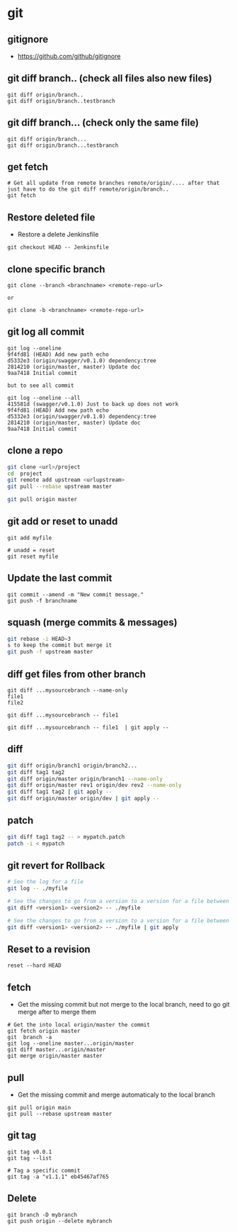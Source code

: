 # git

## gitignore
* https://github.com/github/gitignore

## git diff branch.. (check all files also new files)
```
git diff origin/branch..
git diff origin/branch..testbranch
```

## git diff branch... (check only the same file)
```
git diff origin/branch...
git diff origin/branch...testbranch
```

## get fetch
```
# Get all update from remote branches remote/origin/.... after that just have to do the git diff remote/origin/branch..  
git fetch 

```


## Restore deleted file
* Restore a delete Jenkinsfile
```
git checkout HEAD -- Jenkinsfile
```

## clone specific branch
```
git clone --branch <branchname> <remote-repo-url>

or

git clone -b <branchname> <remote-repo-url>
```

## git log all commit
```
git log --oneline
9f4fd81 (HEAD) Add new path echo
d5332e3 (origin/swagger/v0.1.0) dependency:tree
2814210 (origin/master, master) Update doc
9aa7418 Initial commit

but to see all commit

git log --oneline --all
415581d (swagger/v0.1.0) Just to back up does not work
9f4fd81 (HEAD) Add new path echo
d5332e3 (origin/swagger/v0.1.0) dependency:tree
2814210 (origin/master, master) Update doc
9aa7418 Initial commit
```

## clone a repo
```bash
git clone <url>/project
cd  project
git remote add upstream <urlupstream>
git pull --rebase upstream master

git pull origin master
```

## git add or reset to unadd
```
git add myfile

# unadd = reset
git reset myfile
```

## Update the last commit
```
git commit --amend -m "New commit message."
git push -f branchname
```

## squash (merge commits & messages)

```bash
git rebase -i HEAD~3
s to keep the commit but merge it
git push -f upstream master
```

## diff get files from other branch
```
git diff ...mysourcebranch --name-only
file1
file2

git diff ...mysourcebranch -- file1 

git diff ...mysourcebranch -- file1  | git apply --
```

## diff

```bash
git diff origin/branch1 origin/branch2...
git diff tag1 tag2 
git diff origin/master origin/branch1 --name-only
git diff origin/master rev1 origin/dev rev2 --name-only
git diff tag1 tag2 | git apply --
git diff origin/master origin/dev | git apply --

```

## patch
```bash
git diff tag1 tag2 -- > mypatch.patch
patch -i < mypatch
```

## git revert for Rollback
```bash
# See the log for a file
git log -- ./myfile

# See the changes to go from a version to a version for a file between 2 versions
git diff <version1> <version2> -- ./myfile

# See the changes to go from a version to a version for a file between 2 versions and apply it
git diff <version1> <version2> -- ./myfile | git apply
```

## Reset to a revision
```
reset --hard HEAD
```


## fetch
* Get the missing commit but not merge to the local branch, need to go git merge after to merge them
```
# Get the into local origin/master the commit
git fetch origin master
git  branch -a
git log --oneline master...origin/master
git diff master...origin/master
git merge origin/master master
```

## pull
* Get the missing commit and merge automaticaly to the local branch
```
git pull origin main
git pull --rebase upstream master
```

## git tag
```
git tag v0.0.1
git tag --list

# Tag a specific commit
git tag -a "v1.1.1" eb45467af765
```

## Delete
```
git branch -D mybranch
git push origin --delete mybranch
```

